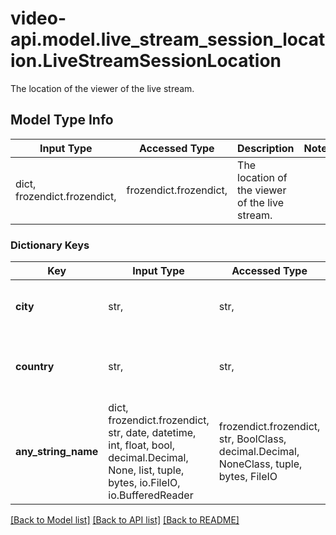 # video-api.model.live_stream_session_location.LiveStreamSessionLocation

The location of the viewer of the live stream.

## Model Type Info
Input Type | Accessed Type | Description | Notes
------------ | ------------- | ------------- | -------------
dict, frozendict.frozendict,  | frozendict.frozendict,  | The location of the viewer of the live stream. | 

### Dictionary Keys
Key | Input Type | Accessed Type | Description | Notes
------------ | ------------- | ------------- | ------------- | -------------
**city** | str,  | str,  | The city of the viewer of the live stream. | [optional] 
**country** | str,  | str,  | The country of the viewer of the live stream. | [optional] 
**any_string_name** | dict, frozendict.frozendict, str, date, datetime, int, float, bool, decimal.Decimal, None, list, tuple, bytes, io.FileIO, io.BufferedReader | frozendict.frozendict, str, BoolClass, decimal.Decimal, NoneClass, tuple, bytes, FileIO | any string name can be used but the value must be the correct type | [optional]

[[Back to Model list]](../../README.md#documentation-for-models) [[Back to API list]](../../README.md#documentation-for-api-endpoints) [[Back to README]](../../README.md)

